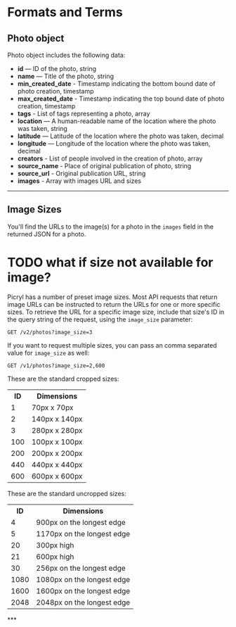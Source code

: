 # Formats and Terms

## Photo object

Photo object includes the following data:

- **id** — ID of the photo, string
- **name** — Title of the photo, string
- **min_created_date** - Timestamp indicating the bottom bound date of photo creation, timestamp
- **max_created_date** - Timestamp indicating the top bound date of photo creation, timestamp
- **tags** - List of tags representing a photo, array
- **location** — A human-readable name of the location where the photo was taken, string
- **latitude** — Latitude of the location where the photo was taken, decimal
- **longitude** — Longitude of the location where the photo was taken, decimal
- **creators** - List of people involved in the creation of photo, array
- **source_name** - Place of original publication of photo, string
- **source_url** - Original publication URL, string
- **images** - Array with images URL and sizes

***


## Image Sizes

You'll find the URLs to the image(s) for a photo in the `images` field in the returned JSON for a photo.

<!--**Important** - You must not alter the URLs returned by the API in any way. Instead, please use the `image_size` parameter to request the sizes your application needs.-->

# TODO what if size not available for image?

Picryl has a number of preset image sizes.  Most API requests that return image URLs can be instructed to return the URLs for one or more specific sizes.  To retrieve the URL for a specific image size, include that size's ID in the query string of the request, using the `image_size` parameter:

```
GET /v2/photos?image_size=3
```

If you want to request multiple sizes, you can pass an comma separated value for `image_size` as well:
```
GET /v1/photos?image_size=2,600
```

These are the standard cropped sizes:
<table id="image_sizes">
  <tr>
    <th>ID</th>
    <th>Dimensions</th>
  </tr>
  <tr><td>1</td><td>70px x 70px</td></tr>
  <tr><td>2</td><td>140px x 140px</td></tr>
  <tr><td>3</td><td>280px x 280px</td></tr>
  <tr><td>100</td><td>100px x 100px</td></tr>
  <tr><td>200</td><td>200px x 200px</td></tr>
  <tr><td>440</td><td>440px x 440px</td></tr>
  <tr><td>600</td><td>600px x 600px</td></tr>
</table>

These are the standard uncropped sizes:
<table id="image_sizes">
  <tr>
    <th>ID</th>
    <th>Dimensions</th>
  </tr>
  <tr><td>4</td><td>900px on the longest edge</td></tr>
  <tr><td>5</td><td>1170px on the longest edge</td></tr>
  <tr><td>20</td><td>300px high</td></tr>
  <tr><td>21</td><td>600px high</td></tr>
  <tr><td>30</td><td>256px on the longest edge</td></tr>
  <tr><td>1080</td><td>1080px on the longest edge</td></tr>
  <tr><td>1600</td><td>1600px on the longest edge</td></tr>
  <tr><td>2048</td><td>2048px on the longest edge</td></tr>
</table>
***
